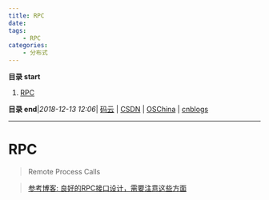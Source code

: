 ```yaml
---
title: RPC
date: 
tags: 
    - RPC
categories: 
    - 分布式
---
```


**目录 start**
 
1. [RPC](#rpc)

**目录 end**|_2018-12-13 12:06_| [码云](https://gitee.com/gin9) | [CSDN](http://blog.csdn.net/kcp606) | [OSChina](https://my.oschina.net/kcp1104) | [cnblogs](http://www.cnblogs.com/kuangcp)
****************************************
# RPC
> Remote Process Calls 

> [参考博客: 良好的RPC接口设计，需要注意这些方面](https://www.jianshu.com/p/dca5b00e72e4)



